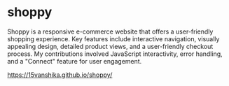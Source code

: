 # shoppy
Shoppy is a responsive e-commerce website that offers a user-friendly shopping experience. Key features include interactive navigation, visually appealing design, detailed product views, and a user-friendly checkout process. My contributions involved JavaScript interactivity, error handling, and a "Connect" feature for user engagement.


 https://15vanshika.github.io/shoppy/
